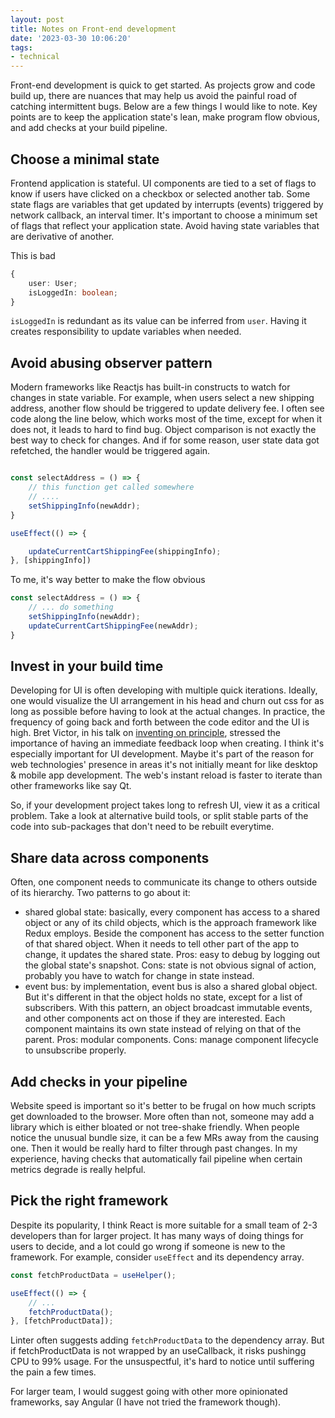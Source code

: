 ```yaml
---
layout: post
title: Notes on Front-end development
date: '2023-03-30 10:06:20'
tags:
- technical
---
```


Front-end development is quick to get started. As projects grow and code build up, there are nuances that may help us avoid the painful road of catching intermittent bugs. Below are a few things I would like to note. Key points are to keep the application state's lean, make program flow obvious, and add checks at your build pipeline. 

## Choose a minimal state

Frontend application is stateful. UI components are tied to a set of flags to know if users have clicked on a checkbox or selected another tab. Some state flags are variables that get updated by interrupts (events) triggered by network callback, an interval timer. It's important to choose a minimum set of flags that reflect your application state. Avoid having state variables that are derivative of another. 

This is bad

```typescript
{
	user: User;
	isLoggedIn: boolean;
}
```

`isLoggedIn` is redundant as its value can be inferred from `user`. Having it creates responsibility to update variables when needed. 

## Avoid abusing observer pattern

Modern frameworks like Reactjs has built-in constructs to watch for changes in state variable. For example, when users select a new shipping address, another flow should be triggered to update delivery fee. I often see code along the line below, which works most of the time, except for when it does not, it leads to hard to find bug. Object comparison is not exactly the best way to check for changes. And if for some reason, user state data got refetched, the handler would be triggered again. 

```javascript

const selectAddress = () => {
	// this function get called somewhere 
	// ....
	setShippingInfo(newAddr);
}

useEffect(() => {

	updateCurrentCartShippingFee(shippingInfo);
}, [shippingInfo])
```
To me, it's way better to make the flow obvious
```javascript
const selectAddress = () => {
	// ... do something 
	setShippingInfo(newAddr);
	updateCurrentCartShippingFee(newAddr);
}
``` 		

## Invest in your build time

Developing for UI is often developing with multiple quick iterations. Ideally, one would visualize the UI arrangement in his head and churn out css for as long as possible before having to look at the actual changes. In practice, the frequency of going back and forth between the code editor and the UI is high. Bret Victor, in his talk on [inventing on principle](https://www.youtube.com/watch?v=PUv66718DII), stressed the importance of having an immediate feedback loop when creating. I think it's especially important for UI development. Maybe it's part of the reason for web technologies' presence in areas it's not initially meant for like desktop & mobile app development. The web's instant reload is faster to iterate than other frameworks like say Qt. 

So, if your development project takes long to refresh UI, view it as a critical problem. Take a look at alternative build tools, or split stable parts of the code into sub-packages that don't need to be rebuilt everytime. 


## Share data across components

Often, one component needs to communicate its change to others outside of its hierarchy. Two patterns to go about it:
- shared global state: basically, every component has access to a shared object or any of its child objects, which is the approach framework like Redux employs. Beside the component has access to the setter function of that shared object. When it needs to tell other part of the app to change, it updates the shared state. Pros: easy to debug by logging out the global state's snapshot. Cons: state is not obvious signal of action, probably you have to watch for change in state instead. 
- event bus: by implementation, event bus is also a shared global object. But it's different in that the object holds no state, except for a list of subscribers. With this pattern, an object broadcast immutable events, and other components act on those if they are interested. Each component maintains its own state instead of relying on that of the parent. Pros: modular components. Cons: manage component lifecycle to unsubscribe properly. 

## Add checks in your pipeline 

Website speed is important so it's better to be frugal on how much scripts get downloaded to the browser. More often than not, someone may add a library which is either bloated or not tree-shake friendly. When people notice the unusual bundle size, it can be a few MRs away from the causing one. Then it would be really hard to filter through past changes. In my experience, having checks that automatically fail pipeline when certain metrics degrade is really helpful. 

## Pick the right framework

Despite its popularity, I think React is more suitable for a small team of 2-3 developers than for larger project. It has many ways of doing things for users to decide, and a lot could go wrong if someone is new to the framework. For example, consider `useEffect` and its dependency array.

```javascript
const fetchProductData = useHelper();

useEffect(() => {
	// ... 
	fetchProductData();
}, [fetchProductData]);
```
Linter often suggests adding `fetchProductData` to the dependency array. But if fetchProductData is not wrapped by an useCallback, it risks pushingg CPU to 99% usage. For the unsuspectful, it's hard to notice until suffering the pain a few times. 

For larger team, I would suggest going with other more opinionated frameworks, say Angular (I have not tried the framework though).